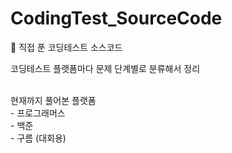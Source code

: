 # CodingTest_SourceCode
📄 직접 푼 코딩테스트 소스코드

코딩테스트 플랫폼마다 문제 단계별로 분류해서 정리

<br>
현재까지 풀어본 플랫폼<br>
- 프로그래머스<br>
- 백준<br>
- 구름 (대회용)
